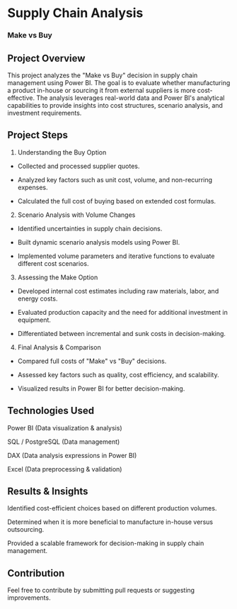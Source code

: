 # Supply Chain Analysis
### Make vs Buy

## Project Overview

This project analyzes the "Make vs Buy" decision in supply chain management using Power BI. The goal is to evaluate whether manufacturing a product in-house or sourcing it from external suppliers is more cost-effective. The analysis leverages real-world data and Power BI's analytical capabilities to provide insights into cost structures, scenario analysis, and investment requirements.

## Project Steps

1. Understanding the Buy Option

- Collected and processed supplier quotes.

- Analyzed key factors such as unit cost, volume, and non-recurring expenses.

- Calculated the full cost of buying based on extended cost formulas.

2. Scenario Analysis with Volume Changes

- Identified uncertainties in supply chain decisions.

- Built dynamic scenario analysis models using Power BI.

- Implemented volume parameters and iterative functions to evaluate different cost scenarios.

3. Assessing the Make Option

- Developed internal cost estimates including raw materials, labor, and energy costs.

- Evaluated production capacity and the need for additional investment in equipment.

- Differentiated between incremental and sunk costs in decision-making.

4. Final Analysis & Comparison

- Compared full costs of "Make" vs "Buy" decisions.

- Assessed key factors such as quality, cost efficiency, and scalability.

- Visualized results in Power BI for better decision-making.

## Technologies Used

Power BI (Data visualization & analysis)

SQL / PostgreSQL (Data management)

DAX (Data analysis expressions in Power BI)

Excel (Data preprocessing & validation)

## Results & Insights

Identified cost-efficient choices based on different production volumes.

Determined when it is more beneficial to manufacture in-house versus outsourcing.

Provided a scalable framework for decision-making in supply chain management.

## Contribution

Feel free to contribute by submitting pull requests or suggesting improvements.

